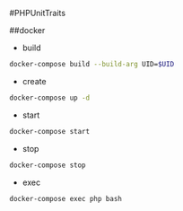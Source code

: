 #PHPUnitTraits

##docker

* build

```bash
docker-compose build --build-arg UID=$UID
```

* create

```bash
docker-compose up -d
```

* start

```bash
docker-compose start
```

* stop

```bash
docker-compose stop
```

* exec 

```bash
docker-compose exec php bash
```